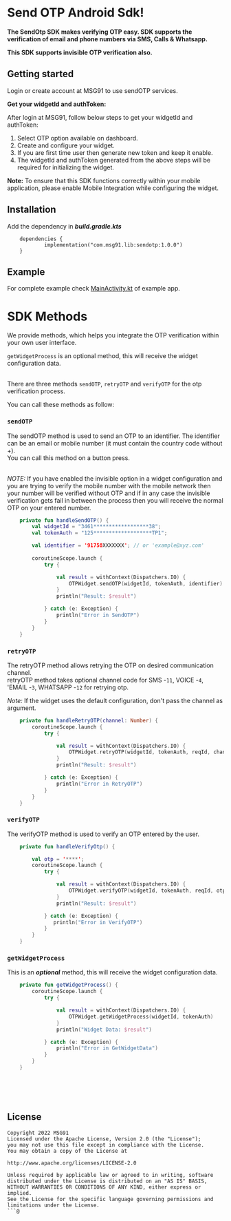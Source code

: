 # Send OTP Android Sdk!

**The SendOtp SDK makes verifying OTP easy. SDK supports the verification of email and phone numbers via SMS, Calls & Whatsapp.**

**This SDK supports invisible OTP verification also.**


## Getting started

Login or create account at MSG91 to use sendOTP services.

**Get your widgetId and authToken:**

After login at MSG91, follow below steps to get your widgetId and authToken:
1. Select OTP option available on dashboard.
2. Create and configure your widget.
3. If you are first time user then generate new token and keep it enable.
4. The widgetId and authToken generated from the above steps will be required for initializing the widget.

**Note:** To ensure that this SDK functions correctly within your mobile application, please enable Mobile Integration while configuring the widget.

## Installation

Add the dependency in ***build.gradle.kts***
```shell
	dependencies {
            implementation("com.msg91.lib:sendotp:1.0.0")
	}
```


## Example

For complete example check [MainActivity.kt](https://github.com/Walkover-Web-Solution/sendotp-kotlin-sdk/blob/main/app/src/main/java/com/msg91/sendotp/MainActivity.kt) of example app.




# SDK Methods

We provide methods, which helps you integrate the OTP verification within your own user interface.

`getWidgetProcess` is an optional method, this will receive the widget configuration data.
<br>
<br>

There are three methods `sendOTP`, `retryOTP` and `verifyOTP` for the otp verification process.

You can call these methods as follow:

### `sendOTP`

The sendOTP method is used to send an OTP to an identifier. The identifier can be an email or mobile number (it must contain the country code without +).
<br>
You can call this method on a button press.
<br>
<br>

*NOTE:* If you have enabled the invisible option in a widget configuration and you are trying to verify the mobile number with the mobile network then your number will be verified without OTP and if in any case the invisible verification gets fail in between the process then you will receive the normal OTP on your entered number.

```kt
    private fun handleSendOTP() {
        val widgetId = "3461******************38";
        val tokenAuth = "125*******************TP1";

        val identifier = '91758XXXXXXX'; // or 'example@xyz.com'
        
        coroutineScope.launch {
            try {

                val result = withContext(Dispatchers.IO) {
                    OTPWidget.sendOTP(widgetId, tokenAuth, identifier)
                }
                println("Result: $result")

            } catch (e: Exception) {
                println("Error in SendOTP")
            }
        }
    }
```

### `retryOTP`

The retryOTP method allows retrying the OTP on desired communication channel.
<br>
retryOTP method takes optional channel code for SMS -`11`, VOICE -`4`, 'EMAIL -`3`, WHATSAPP -`12` for retrying otp.

*Note:* If the widget uses the default configuration, don't pass the channel as argument.

```kt
    private fun handleRetryOTP(channel: Number) {
        coroutineScope.launch {
            try {

                val result = withContext(Dispatchers.IO) {
                    OTPWidget.retryOTP(widgetId, tokenAuth, reqId, channel)
                }
                println("Result: $result")

            } catch (e: Exception) {
                println("Error in RetryOTP")
            }
        }
    }
```

### `verifyOTP`

The verifyOTP method is used to verify an OTP entered by the user.

```kt
    private fun handleVerifyOtp() {

        val otp = '****';
        coroutineScope.launch {
            try {

                val result = withContext(Dispatchers.IO) {
                    OTPWidget.verifyOTP(widgetId, tokenAuth, reqId, otp)
                }
                println("Result: $result")

            } catch (e: Exception) {
               println("Error in VerifyOTP")
            }
        }
    }
```

### `getWidgetProcess`

This is an ***optional*** method, this will receive the widget configuration data.

```kt
    private fun getWidgetProcess() {
        coroutineScope.launch {
            try {

                val result = withContext(Dispatchers.IO) {
                    OTPWidget.getWidgetProcess(widgetId, tokenAuth)
                }
                println("Widget Data: $result")

            } catch (e: Exception) {
                println("Error in GetWidgetData")
            }
        }
    }
```



<br>
<br>
<br>

## License

```
Copyright 2022 MSG91
Licensed under the Apache License, Version 2.0 (the "License");
you may not use this file except in compliance with the License.
You may obtain a copy of the License at

http://www.apache.org/licenses/LICENSE-2.0

Unless required by applicable law or agreed to in writing, software
distributed under the License is distributed on an "AS IS" BASIS,
WITHOUT WARRANTIES OR CONDITIONS OF ANY KIND, either express or implied.
See the License for the specific language governing permissions and
limitations under the License.
```@